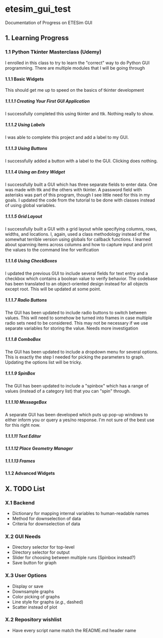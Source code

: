 # etesim_gui_test
Documentation of Progress on ETESim GUI

## 1. Learning Progress
### 1.1 Python Tkinter Masterclass (Udemy)
I enrolled in this class to try to learn the "correct" way to do Python GUI programming. There are multiple modules that I will be going through
#### 1.1.1 Basic Widgets
This should get me up to speed on the basics of tkinter development
##### 1.1.1.1 Creating Your First GUI Application
I successfully completed this using tkinter and ttk. Nothing really to show.
##### 1.1.1.2 Using Labels
I was able to complete this project and add a label to my GUI.
##### 1.1.1.3 Using Buttons
I successfully added a button with a label to the GUI. Clicking does nothing.
##### 1.1.1.4 Using an Entry Widget
I successfully built a GUI which has three separate fields to enter data. One was made with ttk and the others with tkinter. A password field with asterisks was part of this program, though I see little need for this in my goals. I updated the code from the tutorial to be done with classes instead of using global variables.
##### 1.1.1.5 Grid Layout
I successfully built a GUI with a grid layout while specifying columns, rows, widths, and locations. I, again, used a class methodology instead of the somewhat terrible version using globals for callback functions. I learned about spanning items across columns and how to capture input and print the values to the command line for verification
##### 1.1.1.6 Using CheckBoxes
I updated the previous GUI to include several fields for text entry and a checkbox which contains a boolean value to verify behavior. The codebase has been translated to an object-oriented design instead for all objects except root. This will be updated at some point.
##### 1.1.1.7 Radio Buttons
The GUI has been updated to include radio buttons to switch between values. This will need to somehow be turned into frames in case multiple radio sets need to be considered. This may not be necessary if we use separate variables for storing the value. Needs more investigation
##### 1.1.1.8 ComboBox
The GUI has been updated to include a dropdown menu for several options. This is exactly the step I needed for picking the parameters to graph. Updating the options list will be tricky.
##### 1.1.1.9 SpinBox
The GUI has been updated to include a "spinbox" which has a range of values (instead of a category list) that you can "spin" through.
##### 1.1.1.10 MessageBox
A separate GUI has been developed which puts up pop-up windows to either inform you or query a yes/no response. I'm not sure of the best use for this right now.
##### 1.1.1.11 Text Editor
##### 1.1.1.12 Place Geometry Manager
##### 1.1.1.13 Frames
#### 1.1.2 Advanced Widgets
## X. TODO List
### X.1 Backend
* Dictionary for mapping internal variables to human-readable names
* Method for downselection of data
* Criteria for downselection of data
### X.2 GUI Needs
* Directory selector for top-level
* Directory selector for output
* Slider for choosing between multiple runs (Spinbox instead?)
* Save button for graph
### X.3 User Options
* Display or save
* Downsample graphs
* Color picking of graphs
* Line style for graphs (_e.g._, dashed)
* Scatter instead of plot
### X.2 Repository wishlist
* Have every script name match the README.md header name